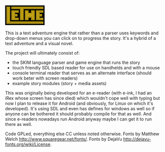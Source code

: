 ![Lethe](https://github.com/paul-szczepanek/lethe/blob/master/lethe.jpg "Lethe logo")

This is a text adventure engine that rather than a parser uses keywords and drop-down menus you can click on to progress the story. It's a hybrid of a text adventure and a visual novel.

The project will ultimately consist of:

- the SKIM language parser and game engine that runs the story
- touch friendly SDL based reader for use on handhelds and with a mouse
- console terminal reader that serves as an alternate interface (should work beter with screen readers)
- example story modules (story + media assets)

This was originally being developed for an e-reader (with e-ink, I had an iRex whose screen has since died) which wouldn't cope well with typing but now I plan to release it for Android (and obviously, for Linux on which it's developed). It's using SDL and even has defines for windows as well so if anyone can be bothered it should probably compile for that as well. And since e-readers nowadays run Android anyway maybe I can get it to run there as well.

Code GPLed, everything else CC unless noted otherwise.
Fonts by Matthew Welch http://www.squaregear.net/fonts/.
Fonts by DejaVu http://dejavu-fonts.org/wiki/License.

